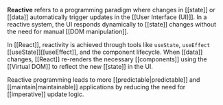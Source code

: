 **Reactive** refers to a programming paradigm where changes in [[state]] or [[data]] automatically trigger updates in the [[User Interface (UI)]]. In a reactive system, the UI responds dynamically to [[state]] changes without the need for manual [[DOM manipulation]].

In [[React]], reactivity is achieved through tools like `useState`, `useEffect` [[useState]][[useEffect]], and the component lifecycle. When [[data]] changes, [[React]] re-renders the necessary [[components]] using the [[Virtual DOM]] to reflect the new [[state]] in the UI.

Reactive programming leads to more [[predictable|predictable]] and [[maintain|maintainable]] applications by reducing the need for [[imperative]] update logic.
